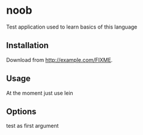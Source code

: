 # noob

Test application used to learn basics of this language

## Installation

Download from http://example.com/FIXME.

## Usage
At the moment just use lein

## Options

test as first argument

